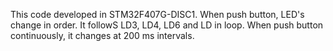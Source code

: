 This code developed in STM32F407G-DISC1. When push button, LED's change in order. It followS LD3, LD4, LD6 and LD in loop. When push button continuously, it changes at 200 ms intervals.
 
